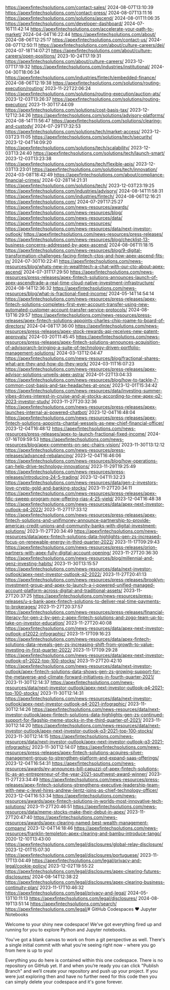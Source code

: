 https://apexfintechsolutions.com/contact-sales/</loc>
<lastmod>2024-08-07T13:10:39</lastmod>
</url>
<url>
<loc>https://apexfintechsolutions.com/contact-press/</loc>
<lastmod>2024-08-07T13:11:16</lastmod>
</url>
<url>
<loc>https://apexfintechsolutions.com/solutions/ascend/</loc>
<lastmod>2024-08-01T11:06:35</lastmod>
</url>
<url>
<loc>
https://apexfintechsolutions.com/developer-dashboard/
</loc>
<lastmod>2024-07-16T11:42:14</lastmod>
</url>
<url>
<loc>
https://apexfintechsolutions.com/accelerate-your-path-to-market/
</loc>
<lastmod>2024-04-04T16:22:44</lastmod>
</url>
<url>
<loc>https://apexfintechsolutions.com/about/</loc>
<lastmod>2024-08-06T12:25:17</lastmod>
</url>
<url>
<loc>https://apexfintechsolutions.com/contact-us/</loc>
<lastmod>2024-08-07T12:50:11</lastmod>
</url>
<url>
<loc>
https://apexfintechsolutions.com/about/culture-careers/dei/
</loc>
<lastmod>2024-07-18T14:07:21</lastmod>
</url>
<url>
<loc>
https://apexfintechsolutions.com/about/culture-careers/open-positions/
</loc>
<lastmod>2023-10-24T17:19:31</lastmod>
</url>
<url>
<loc>
https://apexfintechsolutions.com/about/culture-careers/
</loc>
<lastmod>2023-12-07T17:19:32</lastmod>
</url>
<url>
<loc>
https://apexfintechsolutions.com/industries/institutional/
</loc>
<lastmod>2024-04-30T18:06:34</lastmod>
</url>
<url>
<loc>
https://apexfintechsolutions.com/industries/fintech/embedded-finance/
</loc>
<lastmod>2024-08-06T12:19:38</lastmod>
</url>
<url>
<loc>
https://apexfintechsolutions.com/solutions/routing-execution/routing/
</loc>
<lastmod>2023-11-22T22:06:24</lastmod>
</url>
<url>
<loc>
https://apexfintechsolutions.com/solutions/routing-execution/auction-ats/
</loc>
<lastmod>2023-12-03T13:26:37</lastmod>
</url>
<url>
<loc>
https://apexfintechsolutions.com/solutions/routing-execution/
</loc>
<lastmod>2023-11-30T17:44:09</lastmod>
</url>
<url>
<loc>
https://apexfintechsolutions.com/solutions/cost-basis-tax/
</loc>
<lastmod>2023-12-12T12:34:26</lastmod>
</url>
<url>
<loc>
https://apexfintechsolutions.com/solutions/advisory-platforms/
</loc>
<lastmod>2024-08-14T11:56:47</lastmod>
</url>
<url>
<loc>
https://apexfintechsolutions.com/solutions/clearing-and-custody/
</loc>
<lastmod>2024-07-29T17:32:53</lastmod>
</url>
<url>
<loc>
https://apexfintechsolutions.com/solutions/tech/market-access/
</loc>
<lastmod>2023-12-03T23:11:05</lastmod>
</url>
<url>
<loc>
https://apexfintechsolutions.com/solutions/tech/security/
</loc>
<lastmod>2023-12-04T14:09:20</lastmod>
</url>
<url>
<loc>
https://apexfintechsolutions.com/solutions/tech/scalability/
</loc>
<lastmod>2023-12-03T13:24:40</lastmod>
</url>
<url>
<loc>
https://apexfintechsolutions.com/solutions/tech/launch-smart/
</loc>
<lastmod>2023-12-03T13:23:38</lastmod>
</url>
<url>
<loc>
https://apexfintechsolutions.com/solutions/tech/flexible-apis/
</loc>
<lastmod>2023-12-03T13:23:01</lastmod>
</url>
<url>
<loc>
https://apexfintechsolutions.com/solutions/tech/innovation/
</loc>
<lastmod>2024-03-08T18:42:49</lastmod>
</url>
<url>
<loc>
https://apexfintechsolutions.com/about/compliance-financial-crimes/
</loc>
<lastmod>2024-02-28T14:21:31</lastmod>
</url>
<url>
<loc>https://apexfintechsolutions.com/solutions/tech/</loc>
<lastmod>2023-12-03T23:19:25</lastmod>
</url>
<url>
<loc>
https://apexfintechsolutions.com/industries/advisory/
</loc>
<lastmod>2024-08-14T11:58:31</lastmod>
</url>
<url>
<loc>
https://apexfintechsolutions.com/industries/fintech/
</loc>
<lastmod>2024-08-06T12:16:21</lastmod>
</url>
<url>
<loc>https://apexfintechsolutions.com/</loc>
<lastmod>2024-07-29T17:25:27</lastmod>
</url>
<url>
<loc>
https://apexfintechsolutions.com/news-resources/awards/
</loc>
</url>
<url>
<loc>
https://apexfintechsolutions.com/news-resources/blog/
</loc>
</url>
<url>
<loc>
https://apexfintechsolutions.com/news-resources/data/
</loc>
</url>
<url>
<loc>https://apexfintechsolutions.com/news-resources/</loc>
</url>
<url>
<loc>
https://apexfintechsolutions.com/news-resources/data/next-investor-outlook/
</loc>
</url>
<url>
<loc>
https://apexfintechsolutions.com/news-resources/press-releases/
</loc>
</url>
<url>
<loc>
https://apexfintechsolutions.com/news-resources/blog/checklist-13-business-concerns-addressed-by-apex-ascend/
</loc>
<lastmod>2024-08-06T11:18:15</lastmod>
</url>
<url>
<loc>
https://apexfintechsolutions.com/news-resources/blog/9-digital-transformation-challenges-facing-fintech-ctos-and-how-apex-ascend-fits-in/
</loc>
<lastmod>2024-07-30T10:22:41</lastmod>
</url>
<url>
<loc>
https://apexfintechsolutions.com/news-resources/blog/whats-new-in-wealthtech-a-chat-with-our-cto-about-apex-ascend/
</loc>
<lastmod>2024-07-31T17:29:50</lastmod>
</url>
<url>
<loc>
https://apexfintechsolutions.com/news-resources/press-releases/apex-fintech-solutions-announces-launch-of-apex-ascendtrade-a-real-time-cloud-native-investment-infrastructure/
</loc>
<lastmod>2024-08-14T12:36:32</lastmod>
</url>
<url>
<loc>
https://apexfintechsolutions.com/news-resources/blog/what-is-fractional-fixed-income/
</loc>
<lastmod>2024-05-14T14:54:14</lastmod>
</url>
<url>
<loc>
https://apexfintechsolutions.com/news-resources/press-releases/apex-fintech-solutions-completes-first-ever-account-transfer-using-new-automated-customer-account-transfer-service-protocols/
</loc>
<lastmod>2024-08-13T16:29:57</lastmod>
</url>
<url>
<loc>
https://apexfintechsolutions.com/news-resources/press-releases/apex-fintech-solutions-appoints-charles-chip-roame-to-board-of-directors/
</loc>
<lastmod>2024-04-08T17:36:00</lastmod>
</url>
<url>
<loc>
https://apexfintechsolutions.com/news-resources/press-releases/apex-stock-rewards-api-receives-new-patent-approvals/
</loc>
<lastmod>2024-03-20T11:45:45</lastmod>
</url>
<url>
<loc>
https://apexfintechsolutions.com/news-resources/press-releases/apex-fintech-solutions-announces-acquisition-of-advisorarch-bringing-a-suite-of-technology-driven-portfolio-management-solutions/
</loc>
<lastmod>2024-03-13T12:04:47</lastmod>
</url>
<url>
<loc>
https://apexfintechsolutions.com/news-resources/blog/fractional-shares-what-are-they-and-how-do-they-work/
</loc>
<lastmod>2024-03-11T16:07:23</lastmod>
</url>
<url>
<loc>
https://apexfintechsolutions.com/news-resources/press-releases/apex-advisor-solutions-unveils-apex-astra/
</loc>
<lastmod>2024-01-22T13:04:33</lastmod>
</url>
<url>
<loc>
https://apexfintechsolutions.com/news-resources/blog/how-to-tackle-7-common-cost-basis-and-tax-headaches-at-once/
</loc>
<lastmod>2023-12-01T15:34:42</lastmod>
</url>
<url>
<loc>
https://apexfintechsolutions.com/news-resources/data/investing-summer-vibes-drives-interest-in-cruise-and-ai-stocks-according-to-new-apex-q2-2023-investor-study/
</loc>
<lastmod>2023-11-27T20:32:36</lastmod>
</url>
<url>
<loc>
https://apexfintechsolutions.com/news-resources/press-releases/apex-launches-internal-ai-powered-chatbot/
</loc>
<lastmod>2023-12-04T16:48:04</lastmod>
</url>
<url>
<loc>
https://apexfintechsolutions.com/news-resources/press-releases/apex-fintech-solutions-appoints-chantal-wessels-as-new-chief-financial-officer/
</loc>
<lastmod>2023-12-04T16:48:12</lastmod>
</url>
<url>
<loc>
https://apexfintechsolutions.com/news-resources/press-releases/apex-to-launch-fractional-fixed-income/
</loc>
<lastmod>2024-07-16T09:59:53</lastmod>
</url>
<url>
<loc>
https://apexfintechsolutions.com/news-resources/blog/apex-comments-on-sec-chairs-vision/
</loc>
<lastmod>2023-11-30T13:12:12</lastmod>
</url>
<url>
<loc>
https://apexfintechsolutions.com/news-resources/press-releases/advanced-rebalancing/
</loc>
<lastmod>2023-12-04T16:46:06</lastmod>
</url>
<url>
<loc>
https://apexfintechsolutions.com/news-resources/blog/how-operations-can-help-drive-technology-innovations/
</loc>
<lastmod>2023-11-29T19:25:49</lastmod>
</url>
<url>
<loc>
https://apexfintechsolutions.com/news-resources/press-releases/introducing-24-5-trading/
</loc>
<lastmod>2023-12-04T11:32:23</lastmod>
</url>
<url>
<loc>
https://apexfintechsolutions.com/news-resources/data/gen-z-investors-love-crypto-gold-and-banking-stocks/
</loc>
<lastmod>2023-11-27T20:34:11</lastmod>
</url>
<url>
<loc>
https://apexfintechsolutions.com/news-resources/press-releases/apex-fdic-sweep-program-now-offering-rias-4-25-yield/
</loc>
<lastmod>2023-12-04T16:48:38</lastmod>
</url>
<url>
<loc>
https://apexfintechsolutions.com/news-resources/data/apex-next-investor-outlook-q4-2022/
</loc>
<lastmod>2023-11-27T17:33:12</lastmod>
</url>
<url>
<loc>
https://apexfintechsolutions.com/news-resources/press-releases/apex-fintech-solutions-and-unifimoney-announce-partnership-to-provide-americas-credit-unions-and-community-banks-with-digital-investment-solutions/
</loc>
<lastmod>2023-11-27T20:34:49</lastmod>
</url>
<url>
<loc>
https://apexfintechsolutions.com/news-resources/data/apex-fintech-solutions-data-highlights-gen-zs-increased-focus-on-renewable-energy-in-third-quarter-2022/
</loc>
<lastmod>2023-11-17T09:29:43</lastmod>
</url>
<url>
<loc>
https://apexfintechsolutions.com/news-resources/press-releases/orion-partners-with-apex-fully-digital-account-opening/
</loc>
<lastmod>2023-11-27T20:36:30</lastmod>
</url>
<url>
<loc>
https://apexfintechsolutions.com/news-resources/blog/millennial-and-genz-investing-habits/
</loc>
<lastmod>2023-11-30T13:15:57</lastmod>
</url>
<url>
<loc>
https://apexfintechsolutions.com/news-resources/data/next-investor-outlook/apex-next-investor-outlook-q2-2022/
</loc>
<lastmod>2023-11-27T20:41:13</lastmod>
</url>
<url>
<loc>
https://apexfintechsolutions.com/news-resources/press-releases/brooklyn-investment-group-and-apex-to-launch-a-i-powered-unified-managed-account-platform-across-digital-and-traditional-assets/
</loc>
<lastmod>2023-11-27T20:37:25</lastmod>
</url>
<url>
<loc>
https://apexfintechsolutions.com/news-resources/press-releases/u-s-bank-apex-fintech-solutions-to-deliver-real-time-payments-to-brokerages/
</loc>
<lastmod>2023-11-27T20:37:57</lastmod>
</url>
<url>
<loc>
https://apexfintechsolutions.com/news-resources/press-releases/financial-literacy-for-gen-z-by-gen-z-apex-fintech-solutions-and-zogo-team-up-to-take-on-investor-education/
</loc>
<lastmod>2023-11-27T20:40:08</lastmod>
</url>
<url>
<loc>
https://apexfintechsolutions.com/news-resources/data/apex-next-investor-outlook-q12022-infographic/
</loc>
<lastmod>2023-11-17T09:16:23</lastmod>
</url>
<url>
<loc>
https://apexfintechsolutions.com/news-resources/data/apex-fintech-solutions-data-reveals-gen-zs-increasing-shift-from-growth-to-value-investing-in-first-quarter-2022/
</loc>
<lastmod>2023-11-17T09:29:28</lastmod>
</url>
<url>
<loc>
https://apexfintechsolutions.com/news-resources/data/apex-next-investor-outlook-q1-2022-top-100-stocks/
</loc>
<lastmod>2023-11-27T20:42:10</lastmod>
</url>
<url>
<loc>
https://apexfintechsolutions.com/news-resources/data/next-investor-outlook/apex-fintech-solutions-data-shows-gen-zs-growing-support-for-the-metaverse-and-climate-forward-initiatives-in-fourth-quarter-2021/
</loc>
<lastmod>2023-11-30T12:14:37</lastmod>
</url>
<url>
<loc>
https://apexfintechsolutions.com/news-resources/data/next-investor-outlook/apex-next-investor-outlook-q4-2021-top-100-stocks/
</loc>
<lastmod>2023-11-30T12:14:31</lastmod>
</url>
<url>
<loc>
https://apexfintechsolutions.com/news-resources/data/next-investor-outlook/apex-next-investor-outlook-q4-2021-infographic/
</loc>
<lastmod>2023-11-30T12:14:26</lastmod>
</url>
<url>
<loc>
https://apexfintechsolutions.com/news-resources/data/next-investor-outlook/apex-fintech-solutions-data-highlights-gen-zs-continued-support-for-flagship-meme-stocks-in-the-third-quarter-of-2021/
</loc>
<lastmod>2023-11-30T12:14:20</lastmod>
</url>
<url>
<loc>
https://apexfintechsolutions.com/news-resources/data/next-investor-outlook/apex-next-investor-outlook-q3-2021-top-100-stocks/
</loc>
<lastmod>2023-11-30T12:14:15</lastmod>
</url>
<url>
<loc>
https://apexfintechsolutions.com/news-resources/data/next-investor-outlook/apex-next-investor-outlook-q3-2021-infographic/
</loc>
<lastmod>2023-11-30T12:14:07</lastmod>
</url>
<url>
<loc>
https://apexfintechsolutions.com/news-resources/press-releases/apex-fintech-solutions-acquires-silver-management-group-to-strengthen-platform-and-expand-saas-offerings/
</loc>
<lastmod>2023-12-04T16:54:31</lastmod>
</url>
<url>
<loc>
https://apexfintechsolutions.com/news-resources/awards/ey-announces-bill-capuzzi-of-apex-fintech-solutions-llc-as-an-entrepreneur-of-the-year-2021-southwest-award-winner/
</loc>
<lastmod>2023-11-27T23:34:49</lastmod>
</url>
<url>
<loc>
https://apexfintechsolutions.com/news-resources/press-releases/apex-fintech-solutions-strengthens-executive-leadership-team-with-new-c-level-hires-andrew-lientz-joins-as-chief-technology-officer/
</loc>
<lastmod>2023-12-04T16:53:34</lastmod>
</url>
<url>
<loc>
https://apexfintechsolutions.com/news-resources/awards/apex-fintech-solutions-in-worlds-most-innovative-tech-solutions/
</loc>
<lastmod>2023-11-27T20:46:51</lastmod>
</url>
<url>
<loc>
https://apexfintechsolutions.com/news-resources/data/meme-stocks-make-their-debut-in-apex/
</loc>
<lastmod>2023-11-27T20:47:40</lastmod>
</url>
<url>
<loc>
https://apexfintechsolutions.com/news-resources/awards/apex-clearing-named-best-wealth-management-company/
</loc>
<lastmod>2023-12-04T14:18:46</lastmod>
</url>
<url>
<loc>
https://apexfintechsolutions.com/news-resources/franklin-templeton-apex-clearing-and-bambu-introduce-tango/
</loc>
<lastmod>2020-12-10T13:43:00</lastmod>
</url>
<url>
<loc>
https://apexfintechsolutions.com/legal/disclosures/global-relay-disclosure/
</loc>
<lastmod>2023-12-01T15:07:30</lastmod>
</url>
<url>
<loc>
https://apexfintechsolutions.com/legal/disclosures/portuguese/
</loc>
<lastmod>2023-11-17T13:04:49</lastmod>
</url>
<url>
<loc>
https://apexfintechsolutions.com/legal/privacy-and-legal/cookie-policy/
</loc>
<lastmod>2023-12-02T19:55:22</lastmod>
</url>
<url>
<loc>
https://apexfintechsolutions.com/legal/disclosures/apex-clearing-futures-disclosures/
</loc>
<lastmod>2024-08-14T12:38:22</lastmod>
</url>
<url>
<loc>
https://apexfintechsolutions.com/legal/disclosures/apex-clearing-business-continuity-plan/
</loc>
<lastmod>2023-11-17T10:46:32</lastmod>
</url>
<url>
<loc>
https://apexfintechsolutions.com/legal/privacy-and-legal/
</loc>
<lastmod>2024-05-13T10:11:13</lastmod>
</url>
<url>
<loc>
https://apexfintechsolutions.com/legal/disclosures/
</loc>
<lastmod>2024-08-19T13:51:14</lastmod>
</url>
<url>
<loc>https://apexfintechsolutions.com/search/</loc>
</url>
<url>
<loc>https://apexfintechsolutions.com/legal/</loc># GitHub Codespaces ♥️ Jupyter Notebooks

Welcome to your shiny new codespace! We've got everything fired up and running for you to explore Python and Jupyter notebooks.

You've got a blank canvas to work on from a git perspective as well. There's a single initial commit with what you're seeing right now - where you go from here is up to you!

Everything you do here is contained within this one codespace. There is no repository on GitHub yet. If and when you’re ready you can click "Publish Branch" and we’ll create your repository and push up your project. If you were just exploring then and have no further need for this code then you can simply delete your codespace and it's gone forever.
  

<!---
IMGOODMA81/IMGOODMA81 is a ✨ special ✨ repository because its `README.md` (this file) appears on your GitHub profile.
You can click the Preview link to take a look at your changes.
--->
